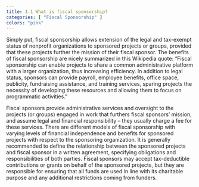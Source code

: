 ```yaml
---
title: 1.1 What is fiscal sponsorship?
categories: [ "Fiscal Sponsorship" ]
colors: "pink"
---
```


Simply put, fiscal sponsorship allows extension of the legal and tax-exempt status of nonprofit organizations to sponsored projects or groups, provided that these projects further the mission of their fiscal sponsor. The benefits of fiscal sponsorship are nicely summarized in this Wikipedia quote: “Fiscal sponsorship can enable projects to share a common administrative platform with a larger organization, thus increasing efficiency. In addition to legal status, sponsors can provide payroll, employee benefits, office space, publicity, fundraising assistance, and training services, sparing projects the necessity of developing these resources and allowing them to focus on programmatic activities.”

Fiscal sponsors provide administrative services and oversight to the projects (or groups) engaged in work that furthers fiscal sponsors’ mission, and assume legal and financial responsibility – they usually charge a fee for these services. There are different models of fiscal sponsorship with varying levels of financial independence and benefits for sponsored projects with respect to the sponsoring organization. It is generally recommended to define the relationship between the sponsored projects and fiscal sponsor in a written agreement, specifying obligations and responsibilities of both parties. Fiscal sponsors may accept tax-deductible contributions or grants on behalf of the sponsored projects, but they are responsible for ensuring that all funds are used in line with its charitable purpose and any additional restrictions coming from funders. 